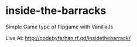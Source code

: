 # inside-the-barracks
Simple Game type of flipgame with VanillaJs


Live At: http://codebyfarhan.rf.gd/insidethebarrack/
